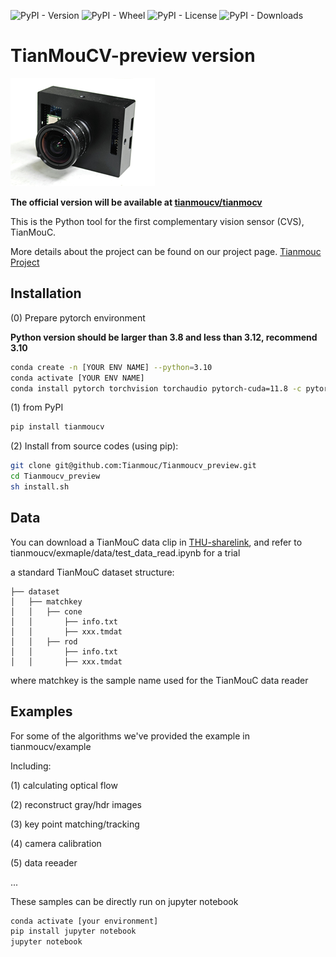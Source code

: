 ![PyPI - Version](https://img.shields.io/pypi/v/tianmoucv) ![PyPI - Wheel](https://img.shields.io/pypi/wheel/tianmoucv) ![PyPI - License](https://img.shields.io/pypi/l/tianmoucv) ![PyPI - Downloads](https://img.shields.io/pypi/dm/tianmoucv) 

# TianMouCV-preview version

![usbmodule](/resources/usb_module.jpg)

**The official version will be available at [tianmoucv/tianmocv](https://github.com/Tianmouc/tianmoucv)**

This is the Python tool for the first complementary vision sensor (CVS), TianMouC.

More details about the project can be found on our project page. [Tianmouc Project](https://www.cbicr.tsinghua.edu.cn/?page_id=971)

## Installation

(0) Prepare pytorch environment

**Python version should be larger than 3.8 and less than 3.12, recommend 3.10**

```bash
conda create -n [YOUR ENV NAME] --python=3.10
conda activate [YOUR ENV NAME]
conda install pytorch torchvision torchaudio pytorch-cuda=11.8 -c pytorch -c nvidia
```

(1) from PyPI

```bash
pip install tianmoucv
```

(2) Install from source codes (using pip):

```bash
git clone git@github.com:Tianmouc/Tianmoucv_preview.git
cd Tianmoucv_preview
sh install.sh
```

## Data

You can download a TianMouC data clip in [THU-sharelink](https://cloud.tsinghua.edu.cn/f/dc0d394efcb44af3b9b3/?dl=1), and refer to tianmoucv/exmaple/data/test_data_read.ipynb for a trial

a standard TianMouC dataset structure:

```
├── dataset
│   ├── matchkey
│   │   ├── cone
│   │       ├── info.txt
│   │       ├── xxx.tmdat
│   │   ├── rod
│   │       ├── info.txt
│   │       ├── xxx.tmdat
```

where matchkey is the sample name used for the TianMouC data reader 

## Examples

For some of the algorithms we've provided the example in tianmoucv/example

Including:

(1) calculating optical flow

(2) reconstruct gray/hdr images

(3) key point matching/tracking

(4) camera calibration

(5) data reeader

...

These samples can be directly run on jupyter notebook

```bash
conda activate [your environment]
pip install jupyter notebook
jupyter notebook
```

